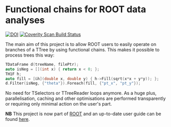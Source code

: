 # Functional chains for ROOT data analyses
[![DOI](https://zenodo.org/badge/76344887.svg)](https://zenodo.org/badge/latestdoi/76344887)
<a href="https://scan.coverity.com/projects/bluehood-tdataframe">
  <img alt="Coverity Scan Build Status"
       src="https://scan.coverity.com/projects/11179/badge.svg"/>
</a>

The main aim of this project is to allow ROOT users to easily operate on branches of a TTree by using functional chains.
This makes it possible to process trees this way:
```c++
TDataFrame d(treeName, filePtr);
auto isNeg = [](int x) { return x < 0; };
TH1F h;
auto fill = [&h](double x, double y) { h->Fill(sqrt(x*x + y*y)); };
d.Filter(isNeg, {"theta"}).Foreach(fill, {"pt_x", "pt_y"});
```
No need for TSelectors or TTreeReader loops anymore. As a huge plus, parallelisation, caching and other optimisations are performed transparently or requiring only minimal action on the user's part.

**NB** This project is now part of [ROOT](https://github.com/root-mirror/root) and an up-to-date user guide can be found [here](https://root.cern.ch/doc/master/classROOT_1_1Experimental_1_1TDataFrame.html).
